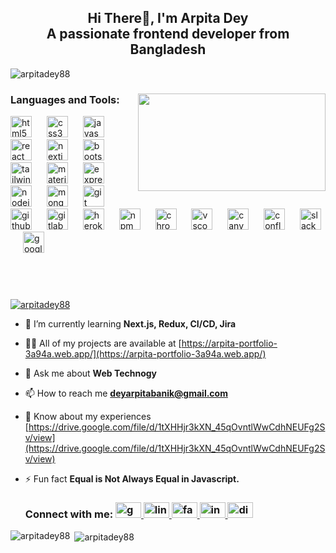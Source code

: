 <h2 align="center">Hi There👋, I'm Arpita Dey<br>A passionate frontend developer from Bangladesh</h2>
<p align="left"> <img src="https://komarev.com/ghpvc/?username=arpitadey88&label=Profile%20views&color=0e75b6&style=flat" alt="arpitadey88" /> </p>

###

<img align="right" height="156"  width= "300"
src="https://user-images.githubusercontent.com/74038190/236119160-976a0405-caa7-470c-9356-16d43402ea0a.gif"  />

###
<h3 align="left">Languages and Tools:</h3>
<div align="left">
<img src="https://cdn.jsdelivr.net/gh/devicons/devicon/icons/html5/html5-original.svg" height="34" alt="html5 logo"  />
  <img width="16" />
  <img src="https://cdn.jsdelivr.net/gh/devicons/devicon/icons/css3/css3-original.svg" height="34" alt="css3 logo"  />
  <img width="16" />
  <img src="https://cdn.jsdelivr.net/gh/devicons/devicon/icons/javascript/javascript-original.svg" height="34" alt="javascript logo"  />
  <img width="16" />
  <img src="https://cdn.jsdelivr.net/gh/devicons/devicon/icons/react/react-original.svg" height="34" alt="react logo"  />
  <img width="16" />
  <img src="https://cdn.jsdelivr.net/gh/devicons/devicon/icons/nextjs/nextjs-original.svg" height="34" alt="nextjs logo"  />
  <img width="16" />
  <img src="https://cdn.jsdelivr.net/gh/devicons/devicon/icons/bootstrap/bootstrap-original.svg" height="34" alt="bootstrap logo"  />
  <img width="16" />
  <img src="https://cdn.jsdelivr.net/gh/devicons/devicon/icons/tailwindcss/tailwindcss-original-wordmark.svg" height="34" alt="tailwindcss logo"  />
  <img width="16" />
  <img src="https://cdn.jsdelivr.net/gh/devicons/devicon/icons/materialui/materialui-original.svg" height="34" alt="materialui logo"  />
  <img width="16" />
  <img src="https://cdn.jsdelivr.net/gh/devicons/devicon/icons/express/express-original.svg" height="34" alt="express logo"  />
  <img width="16" />
  <img src="https://cdn.jsdelivr.net/gh/devicons/devicon/icons/nodejs/nodejs-original.svg" height="34" alt="nodejs logo"  />
  <img width="16" />
  <img src="https://cdn.jsdelivr.net/gh/devicons/devicon/icons/mongodb/mongodb-original.svg" height="34" alt="mongodb logo"  />
  <img width="16" />
  <img src="https://cdn.jsdelivr.net/gh/devicons/devicon/icons/git/git-original.svg" height="34" alt="git logo"  />
  <img width="16" />
  <img src="https://cdn.jsdelivr.net/gh/devicons/devicon/icons/github/github-original.svg" height="34" alt="github logo"  />
  <img width="16" />
  <img src="https://cdn.jsdelivr.net/gh/devicons/devicon/icons/gitlab/gitlab-original.svg" height="34" alt="gitlab logo"  />
  <img width="16" />
  <img src="https://cdn.jsdelivr.net/gh/devicons/devicon/icons/heroku/heroku-original.svg" height="34" alt="heroku logo"  />
  <img width="16" />
  <img src="https://cdn.jsdelivr.net/gh/devicons/devicon/icons/npm/npm-original-wordmark.svg" height="34" alt="npm logo"  />
  <img width="16" />
  <img src="https://cdn.jsdelivr.net/gh/devicons/devicon/icons/chrome/chrome-original.svg" height="34" alt="chrome logo"  />
  <img width="16" />
  <img src="https://cdn.jsdelivr.net/gh/devicons/devicon/icons/vscode/vscode-original.svg" height="34" alt="vscode logo"  />
  <img width="16" />
  <img src="https://cdn.jsdelivr.net/gh/devicons/devicon/icons/canva/canva-original.svg" height="34" alt="canva logo"  />
  <img width="16" />
  <img src="https://cdn.jsdelivr.net/gh/devicons/devicon/icons/confluence/confluence-original.svg" height="34" alt="confluence logo"  />
  <img width="16" />
  <img src="https://cdn.jsdelivr.net/gh/devicons/devicon/icons/slack/slack-original.svg" height="34" alt="slack logo"  />
  <img width="16" />
  <img src="https://cdn.jsdelivr.net/gh/devicons/devicon/icons/googlecloud/googlecloud-original.svg" height="34" alt="googlecloud logo"  />

</div>
<br/>
  
  ###
  <br/>
  <p align="left"> <a href="https://github.com/ryo-ma/github-profile-trophy"><img src="https://github-profile-trophy.vercel.app/?username=arpitadey88" alt="arpitadey88" /></a> </p>

- 🌱 I’m currently learning **Next.js, Redux, CI/CD, Jira**

- 👨‍💻 All of my projects are available at [https://arpita-portfolio-3a94a.web.app/](https://arpita-portfolio-3a94a.web.app/)

- 💬 Ask me about **Web Technogy**

- 📫 How to reach me **deyarpitabanik@gmail.com**

- 📄 Know about my experiences [https://drive.google.com/file/d/1tXHHjr3kXN_45qOvntlWwCdhNEUFg2Sv/view](https://drive.google.com/file/d/1tXHHjr3kXN_45qOvntlWwCdhNEUFg2Sv/view)

- ⚡ Fun fact **Equal is Not Always Equal in Javascript.**

  <h3 align="left">Connect with me:
      <a href="deyarpitabanik@gmail.com" target="_blank">
    <img src="https://raw.githubusercontent.com/maurodesouza/profile-readme-generator/master/src/assets/icons/social/gmail/default.svg" width="41" height="25" alt="gmail logo"  />
  </a>
  <a href="https://www.linkedin.com/in/arpita-dey-06b5a5203/" target="_blank">
    <img src="https://raw.githubusercontent.com/maurodesouza/profile-readme-generator/master/src/assets/icons/social/linkedin/default.svg" width="41" height="25" alt="linkedin logo"  />
  </a>
  <a href="https://www.facebook.com/arpita.dey.50/" target="_blank">
    <img src="https://raw.githubusercontent.com/maurodesouza/profile-readme-generator/master/src/assets/icons/social/facebook/default.svg" width="41" height="25" alt="facebook logo"  />
  </a>
  <a href="https://www.instagram.com/deyarpita88/" target="_blank">
    <img src="https://raw.githubusercontent.com/maurodesouza/profile-readme-generator/master/src/assets/icons/social/instagram/default.svg" width="41" height="25" alt="instagram logo"  />
  </a>
  <a href="https://discord.com/#3778" target="_blank">
    <img src="https://raw.githubusercontent.com/maurodesouza/profile-readme-generator/master/src/assets/icons/social/discord/default.svg" width="41" height="25" alt="discord logo"  />
  </a>

  </h3>

<p><img align="left" src="https://github-readme-stats.vercel.app/api/top-langs?username=arpitadey88&show_icons=true&locale=en&layout=compact" alt="arpitadey88" /></p>

<p>&nbsp;<img align="center" src="https://github-readme-stats.vercel.app/api?username=arpitadey88&show_icons=true&locale=en" alt="arpitadey88" /></p>
  

